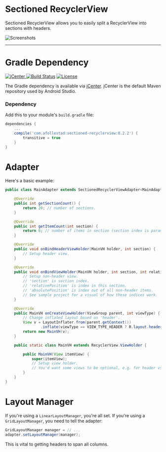 # Sectioned RecyclerView

Sectioned RecyclerView allows you to easily split a RecyclerView into sections with headers.

![Screenshots](https://raw.githubusercontent.com/afollestad/sectioned-recyclerview/master/art/showcase.png)

---

# Gradle Dependency

[ ![jCenter](https://api.bintray.com/packages/drummer-aidan/maven/sectioned-recyclerview/images/download.svg) ](https://bintray.com/drummer-aidan/maven/sectioned-recyclerview/_latestVersion)
[![Build Status](https://travis-ci.org/afollestad/sectioned-recyclerview.svg)](https://travis-ci.org/afollestad/sectioned-recyclerview)
[![License](https://img.shields.io/badge/license-Apache%202-4EB1BA.svg?style=flat-square)](https://www.apache.org/licenses/LICENSE-2.0.html)

The Gradle dependency is available via [jCenter](https://bintray.com/drummer-aidan/maven/sectioned-recyclerview/view).
jCenter is the default Maven repository used by Android Studio.

### Dependency

Add this to your module's `build.gradle` file:

```gradle
dependencies {
    ...
    compile('com.afollestad:sectioned-recyclerview:0.2.2') {
        transitive = true
    }
}
```

# Adapter

Here's a basic example:

```java
public class MainAdapter extends SectionedRecyclerViewAdapter<MainAdapter.MainVH> {

    @Override
    public int getSectionCount() {
        return 20; // number of sections.
    }

    @Override
    public int getItemCount(int section) {
        return 8; // number of items in section (section index is parameter).
    }

    @Override
    public void onBindHeaderViewHolder(MainVH holder, int section) {
        // Setup header view.
    }

    @Override
    public void onBindViewHolder(MainVH holder, int section, int relativePosition, int absolutePosition) {
        // Setup non-header view.
        // 'section' is section index.
        // 'relativePosition' is index in this section.
        // 'absolutePosition' is index out of all non-header items.
        // See sample project for a visual of how these indices work.
    }

    @Override
    public MainVH onCreateViewHolder(ViewGroup parent, int viewType) {
        // Change inflated layout based on 'header'. 
        View v = LayoutInflater.from(parent.getContext())
                .inflate(viewType == VIEW_TYPE_HEADER ? R.layout.header : R.layout.normal, parent, false);
        return new MainVH(v);
    }

    public static class MainVH extends RecyclerView.ViewHolder {

        public MainVH(View itemView) {
            super(itemView);
            // Setup view holder.
            // You'd want some views to be optional, e.g. for header vs. normal.
        }
    }
}
```

# Layout Manager

If you're using a `LinearLayoutManager`, you're all set. If you're using a `GridLayoutManager`,
you need to tell the adapter:

```java
GridLayoutManager manager = // ...
adapter.setLayoutManager(manager);
```

This is vital to getting headers to span all columns.

